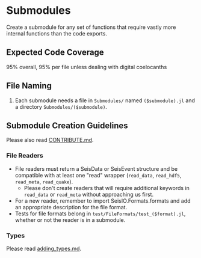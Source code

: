 # Submodules
Create a submodule for any set of functions that require vastly more internal
functions than the code exports.

## Expected Code Coverage
95% overall, 95% per file unless dealing with digital coelocanths

## File Naming
1. Each submodule needs a file in `Submodules/` named `($submodule).jl` and
a directory `Submodules/($submodule)`.

## Submodule Creation Guidelines
Please also read [CONTRIBUTE.md](../../docs/CONTRIBUTE.md).

### File Readers
* File readers must return a SeisData or SeisEvent structure and be compatible
with at least one "read" wrapper (`read_data`, `read_hdf5`, `read_meta`,
`read_quake`).
  - Please don't create readers that will require additional keywords in
  `read_data` or `read_meta` without approaching us first.
* For a new reader, remember to import SeisIO.Formats.formats and add an
appropriate description for the file format.
* Tests for file formats belong in `test/FileFormats/test_($format).jl`,
whether or not the reader is in a submodule.

### Types
Please read [adding_types.md](../../docs/DevGuides/adding_types.md).
